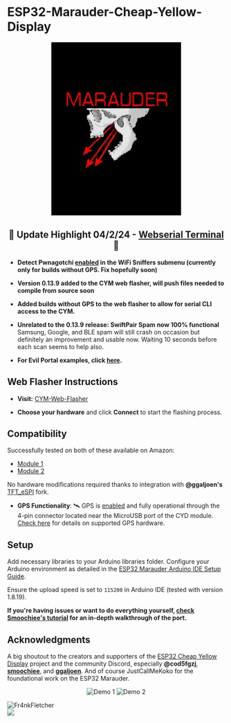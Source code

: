 # ESP32-Marauder-Cheap-Yellow-Display

<p align="center">
  <img alt="Marauder logo" src="https://github.com/justcallmekoko/ESP32Marauder/blob/master/pictures/marauder3L.jpg?raw=true" width="300">
</p>
<div align="center">  
  
  ## 🌟 Update Highlight 04/2/24 - [Webserial Terminal](https://fr4nkfletcher.github.io/ESP32-Marauder-Cheap-Yellow-Display/serial_terminal.html) 🌟

</div>

  - **Detect Pwnagotchi [enabled](https://github.com/Fr4nkFletcher/ESP32-Marauder-Cheap-Yellow-Display/blob/master/screenshots/pwn2.jpg) in the WiFi Sniffers submenu (currently only for builds without GPS. Fix hopefully soon)**

- **Version 0.13.9 added to the CYM web flasher, will push files needed to compile from source soon** 

- **Added builds without GPS to the web flasher to allow for serial CLI access to the CYM.**
    
- **Unrelated to the 0.13.9 release: SwiftPair Spam now 100% functional** Samsung, Google, and BLE spam will still crash on occasion but definitely an improvement and usable now. Waiting 10 seconds before each scan seems to help also.

- **For Evil Portal examples, click [here](https://github.com/Fr4nkFletcher/ESP32-Marauder-Cheap-Yellow-Display/blob/master/Evil%20Portal/).**

## Web Flasher Instructions
- **Visit:** [CYM-Web-Flasher](https://fr4nkfletcher.github.io/ESP32-Marauder-Cheap-Yellow-Display/flash0.html)

- **Choose your hardware** and click **Connect** to start the flashing process.

## Compatibility

Successfully tested on both of these available on Amazon:
- [Module 1](https://amazon.com/dp/B0BVFXR313)
- [Module 2](https://amazon.com/dp/B0CLR7MQ91)

No hardware modifications required thanks to integration with **@ggaljoen's** [TFT_eSPI](https://github.com/ggaljoen/TFT_eSPI) fork.

- **GPS Functionality**: 🛰 GPS is [enabled](screenshots/gps5.jpg) and fully operational through the 4-pin connector located near the MicroUSB port of the CYD module. [Check here](https://github.com/justcallmekoko/ESP32Marauder/wiki/gps-modification) for details on supported GPS hardware.

## Setup

Add necessary libraries to your Arduino libraries folder. Configure your Arduino environment as detailed in the [ESP32 Marauder Arduino IDE Setup Guide](https://github.com/justcallmekoko/ESP32Marauder/wiki/arduino-ide-setup).

Ensure the upload speed is set to `115200` in Arduino IDE (tested with version 1.8.19).

**If you're having issues or want to do everything yourself, [check Smoochiee's tutorial](https://github.com/smoochiee/MARAUDER-FOR-CYD---CHEAP-YELLOW-DISPLAY) for an in-depth walkthrough of the port.**

## Acknowledgments

A big shoutout to the creators and supporters of the [ESP32 Cheap Yellow Display](https://github.com/witnessmenow/ESP32-Cheap-Yellow-Display) project and the community Discord, especially **@cod5fgzj**, [**smoochiee**](https://github.com/smoochiee), and [**ggaljoen**](https://github.com/ggaljoen). And of course JustCallMeKoko for the foundational work on the ESP32 Marauder.

<p align="center">
  <img src="https://github.com/Fr4nkFletcher/ESP32-Marauder-Cheap-Yellow-Display/blob/master/screenshots/2.gif" alt="Demo 1">
  <img src="https://github.com/Fr4nkFletcher/ESP32-Marauder-Cheap-Yellow-Display/blob/master/screenshots/swift2.gif" alt="Demo 2">
</p>

<p align="left"> <img src="https://komarev.com/ghpvc/?username=Fr4nkFletcher&label=Views&color=0e75b6&style=flat" alt="Fr4nkFletcher" /> <br>
<img src="https://img.shields.io/github/issues/Fr4nkFletcher/ESP32-Marauder-Cheap-Yellow-Display?style=flat-square" />
</p>
